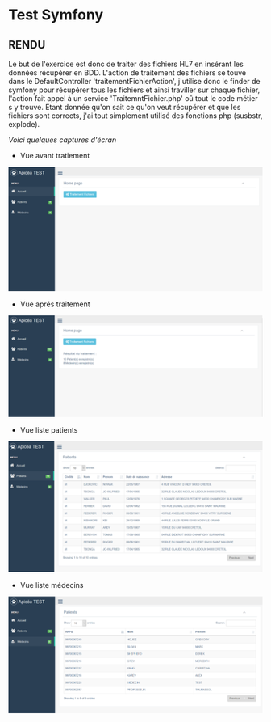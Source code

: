 # Test Symfony

## RENDU

Le but de l'exercice est donc de traiter des fichiers HL7 en insérant les données récupérer en BDD.
L'action de traitement des fichiers se touve dans le DefaultController 'traitementFichierAction', j'utilise donc 
le finder de symfony pour récupérer tous les fichiers et ainsi traviller sur chaque fichier, l'action fait appel à 
un service 'TraitemntFichier.php' oû tout le code métier s y trouve.
Etant donnée qu'on sait ce qu'on veut récupérer et que les fichiers sont corrects, j'ai tout simplement utilisé des 
fonctions php (susbstr, explode).

*Voici quelques captures d'écran*
- Vue avant tratiement

![alt text](https://github.com/ah-sed/test-symfony/blob/master/web/capture/capture1.PNG)

- Vue aprés traitement

![alt text](https://github.com/ah-sed/test-symfony/blob/master/web/capture/capture2.PNG)

- Vue liste patients

![alt text](https://github.com/ah-sed/test-symfony/blob/master/web/capture/capture3.PNG)

- Vue liste médecins

![alt text](https://github.com/ah-sed/test-symfony/blob/master/web/capture/capture4.PNG)